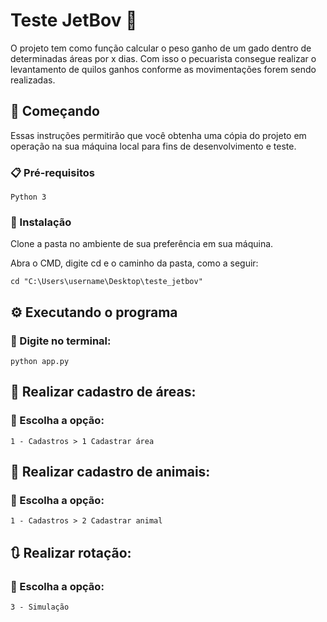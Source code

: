 # Teste JetBov 🚀

O projeto tem como função calcular o peso ganho de um gado dentro de determinadas áreas por x dias. Com isso o pecuarista consegue realizar
o levantamento de quilos ganhos conforme as movimentações forem sendo realizadas.

## 🚀 Começando

Essas instruções permitirão que você obtenha uma cópia do projeto em operação na sua máquina local para fins de desenvolvimento e teste.


### 📋 Pré-requisitos

```
Python 3 
```

### 🔧 Instalação

Clone a pasta no ambiente de sua preferência em sua máquina.


Abra o CMD, digite cd e o caminho da pasta, como a seguir:

```
cd "C:\Users\username\Desktop\teste_jetbov"
```


## ⚙️ Executando o programa


### 🔩 Digite no terminal:

```
python app.py
```

## 🚩 Realizar cadastro de áreas:


### 🔩 Escolha a opção:

```
1 - Cadastros > 1 Cadastrar área
```

## 🐄	 Realizar cadastro de animais:


### 🔩 Escolha a opção:

```
1 - Cadastros > 2 Cadastrar animal
```

## 🔃 Realizar rotação:


### 🔩 Escolha a opção:

```
3 - Simulação
```

